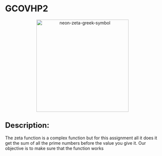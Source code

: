  # GCOVHP2
<div align="center">
  <img src="https://github.com/user-attachments/assets/8d69fa45-cca3-4987-8ca4-d798888290bd" alt="neon-zeta-greek-symbol" width="300"/>
</div>
<h2><strong style="font-size: 24px;">Description:</strong></h2>
<p>The zeta function is a complex function but for this assignment all it does it get the sum of all the prime numbers before the value you give it. Our objective is to make sure that the function works</p>
